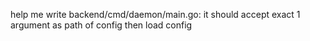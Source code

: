 help me write backend/cmd/daemon/main.go: it should accept exact 1 argument as path of config then load config
